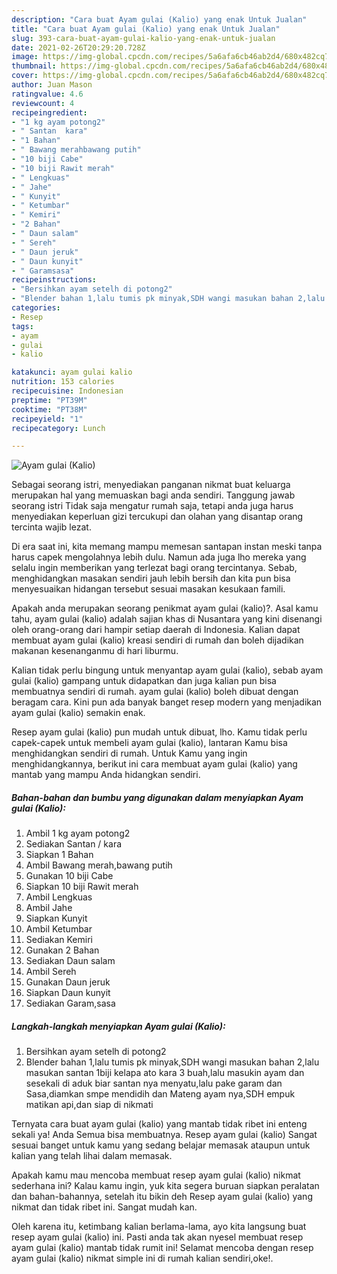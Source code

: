```yaml
---
description: "Cara buat Ayam gulai (Kalio) yang enak Untuk Jualan"
title: "Cara buat Ayam gulai (Kalio) yang enak Untuk Jualan"
slug: 393-cara-buat-ayam-gulai-kalio-yang-enak-untuk-jualan
date: 2021-02-26T20:29:20.728Z
image: https://img-global.cpcdn.com/recipes/5a6afa6cb46ab2d4/680x482cq70/ayam-gulai-kalio-foto-resep-utama.jpg
thumbnail: https://img-global.cpcdn.com/recipes/5a6afa6cb46ab2d4/680x482cq70/ayam-gulai-kalio-foto-resep-utama.jpg
cover: https://img-global.cpcdn.com/recipes/5a6afa6cb46ab2d4/680x482cq70/ayam-gulai-kalio-foto-resep-utama.jpg
author: Juan Mason
ratingvalue: 4.6
reviewcount: 4
recipeingredient:
- "1 kg ayam potong2"
- " Santan  kara"
- "1 Bahan"
- " Bawang merahbawang putih"
- "10 biji Cabe"
- "10 biji Rawit merah"
- " Lengkuas"
- " Jahe"
- " Kunyit"
- " Ketumbar"
- " Kemiri"
- "2 Bahan"
- " Daun salam"
- " Sereh"
- " Daun jeruk"
- " Daun kunyit"
- " Garamsasa"
recipeinstructions:
- "Bersihkan ayam setelh di potong2"
- "Blender bahan 1,lalu tumis pk minyak,SDH wangi masukan bahan 2,lalu masukan santan 1biji kelapa ato kara 3 buah,lalu masukin ayam dan sesekali di aduk biar santan nya menyatu,lalu pake garam dan Sasa,diamkan smpe mendidih dan Mateng ayam nya,SDH empuk matikan api,dan siap di nikmati"
categories:
- Resep
tags:
- ayam
- gulai
- kalio

katakunci: ayam gulai kalio 
nutrition: 153 calories
recipecuisine: Indonesian
preptime: "PT39M"
cooktime: "PT38M"
recipeyield: "1"
recipecategory: Lunch

---
```



![Ayam gulai (Kalio)](https://img-global.cpcdn.com/recipes/5a6afa6cb46ab2d4/680x482cq70/ayam-gulai-kalio-foto-resep-utama.jpg)

Sebagai seorang istri, menyediakan panganan nikmat buat keluarga merupakan hal yang memuaskan bagi anda sendiri. Tanggung jawab seorang istri Tidak saja mengatur rumah saja, tetapi anda juga harus menyediakan keperluan gizi tercukupi dan olahan yang disantap orang tercinta wajib lezat.

Di era  saat ini, kita memang mampu memesan santapan instan meski tanpa harus capek mengolahnya lebih dulu. Namun ada juga lho mereka yang selalu ingin memberikan yang terlezat bagi orang tercintanya. Sebab, menghidangkan masakan sendiri jauh lebih bersih dan kita pun bisa menyesuaikan hidangan tersebut sesuai masakan kesukaan famili. 



Apakah anda merupakan seorang penikmat ayam gulai (kalio)?. Asal kamu tahu, ayam gulai (kalio) adalah sajian khas di Nusantara yang kini disenangi oleh orang-orang dari hampir setiap daerah di Indonesia. Kalian dapat membuat ayam gulai (kalio) kreasi sendiri di rumah dan boleh dijadikan makanan kesenanganmu di hari liburmu.

Kalian tidak perlu bingung untuk menyantap ayam gulai (kalio), sebab ayam gulai (kalio) gampang untuk didapatkan dan juga kalian pun bisa membuatnya sendiri di rumah. ayam gulai (kalio) boleh dibuat dengan beragam cara. Kini pun ada banyak banget resep modern yang menjadikan ayam gulai (kalio) semakin enak.

Resep ayam gulai (kalio) pun mudah untuk dibuat, lho. Kamu tidak perlu capek-capek untuk membeli ayam gulai (kalio), lantaran Kamu bisa menghidangkan sendiri di rumah. Untuk Kamu yang ingin menghidangkannya, berikut ini cara membuat ayam gulai (kalio) yang mantab yang mampu Anda hidangkan sendiri.

<!--inarticleads1-->

##### Bahan-bahan dan bumbu yang digunakan dalam menyiapkan Ayam gulai (Kalio):

1. Ambil 1 kg ayam potong2
1. Sediakan  Santan / kara
1. Siapkan 1 Bahan
1. Ambil  Bawang merah,bawang putih
1. Gunakan 10 biji Cabe
1. Siapkan 10 biji Rawit merah
1. Ambil  Lengkuas
1. Ambil  Jahe
1. Siapkan  Kunyit
1. Ambil  Ketumbar
1. Sediakan  Kemiri
1. Gunakan 2 Bahan
1. Sediakan  Daun salam
1. Ambil  Sereh
1. Gunakan  Daun jeruk
1. Siapkan  Daun kunyit
1. Sediakan  Garam,sasa




<!--inarticleads2-->

##### Langkah-langkah menyiapkan Ayam gulai (Kalio):

1. Bersihkan ayam setelh di potong2
1. Blender bahan 1,lalu tumis pk minyak,SDH wangi masukan bahan 2,lalu masukan santan 1biji kelapa ato kara 3 buah,lalu masukin ayam dan sesekali di aduk biar santan nya menyatu,lalu pake garam dan Sasa,diamkan smpe mendidih dan Mateng ayam nya,SDH empuk matikan api,dan siap di nikmati




Ternyata cara buat ayam gulai (kalio) yang mantab tidak ribet ini enteng sekali ya! Anda Semua bisa membuatnya. Resep ayam gulai (kalio) Sangat sesuai banget untuk kamu yang sedang belajar memasak ataupun untuk kalian yang telah lihai dalam memasak.

Apakah kamu mau mencoba membuat resep ayam gulai (kalio) nikmat sederhana ini? Kalau kamu ingin, yuk kita segera buruan siapkan peralatan dan bahan-bahannya, setelah itu bikin deh Resep ayam gulai (kalio) yang nikmat dan tidak ribet ini. Sangat mudah kan. 

Oleh karena itu, ketimbang kalian berlama-lama, ayo kita langsung buat resep ayam gulai (kalio) ini. Pasti anda tak akan nyesel membuat resep ayam gulai (kalio) mantab tidak rumit ini! Selamat mencoba dengan resep ayam gulai (kalio) nikmat simple ini di rumah kalian sendiri,oke!.

